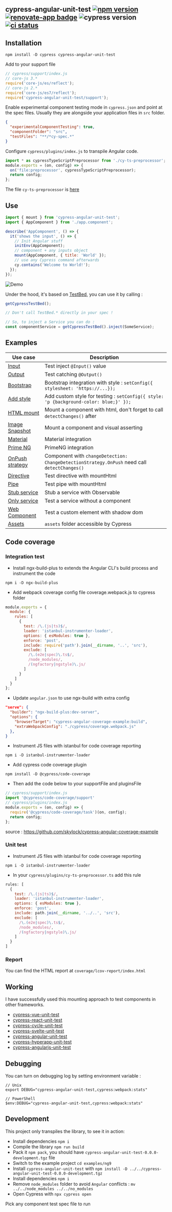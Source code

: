 ## cypress-angular-unit-test [![npm version](https://badge.fury.io/js/cypress-angular-unit-test.svg)](https://badge.fury.io/js/cypress-angular-unit-test) [![renovate-app badge][renovate-badge]][renovate-app] ![cypress version](https://img.shields.io/badge/cypress-5.6.0-brightgreen) [![ci status][ci image]][ci url]

## Installation

```shell
npm install -D cypress cypress-angular-unit-test
```

Add to your support file

```js
// cypress/support/index.js
// core-js 3.*
require('core-js/es/reflect');
// core-js 2.*
require('core-js/es7/reflect');
require('cypress-angular-unit-test/support');
```

Enable experimental component testing mode in `cypress.json` and point at the spec files. Usually they are alongside your application files in `src` folder.

```json
{
  "experimentalComponentTesting": true,
  "componentFolder": "src",
  "testFiles": "**/*cy-spec.*"
}
```

Configure `cypress/plugins/index.js` to transpile Angular code.

```javascript
import * as cypressTypeScriptPreprocessor from './cy-ts-preprocessor';
module.exports = (on, config) => {
  on('file:preprocessor', cypressTypeScriptPreprocessor);
  return config;
};
```

The file `cy-ts-preprocessor` is [here](examples/ng9/cypress/plugins/cy-ts-preprocessor.ts)

## Use

```js
import { mount } from 'cypress-angular-unit-test';
import { AppComponent } from './app.component';

describe('AppComponent', () => {
  it('shows the input', () => {
    // Init Angular stuff
    initEnv(AppComponent);
    // component + any inputs object
    mount(AppComponent, { title: 'World' });
    // use any Cypress command afterwards
    cy.contains('Welcome to World!');
  });
});
```

![Demo](images/demo.gif)

Under the hood, it's based on [TestBed](https://angular.io/api/core/testing/TestBed), you can use it by calling :

```js
getCypressTestBed();

// Don't call TestBed.* directly in your spec !

// So, to inject a Service you can do :
const componentService = getCypressTestBed().inject(SomeService);
```

## Examples

| Use case                                                          | Description                                                                                  |
| ----------------------------------------------------------------- | -------------------------------------------------------------------------------------------- |
| [Input](examples/ng9/src/app/input)                               | Test inject `@Input()` value                                                                 |
| [Output](examples/ng9/src/app/output-subscribe)                   | Test catching `@Output()`                                                                    |
| [Bootstrap](examples/ng9/src/app/bootstrap-button)                | Bootstrap integration with style : `setConfig({ stylesheet: 'https://...});`                 |
| [Add style](examples/ng9/src/app/add-style)                       | Add custom style for testing : `setConfig({ style: 'p {background-color: blue;}' });`        |
| [HTML mount](examples/ng9/src/app/html-mount)                     | Mount a component with html, don't forget to call `detectChanges()` after                    |
| [Image Snapshot](examples/ng9/src/app/image-snapshot)             | Mount a component and visual asserting                                                       |
| [Material](examples/ng9/src/app/material-button)                  | Material integration                                                                         |
| [Prime NG](examples/ng9/src/app/primeng-button)                   | PrimeNG integration                                                                          |
| [OnPush strategy](examples/ng9/src/app/on-push-strat)             | Component with `changeDetection: ChangeDetectionStrategy.OnPush` need call `detectChanges()` |
| [Directive](examples/ng9/src/app/directives/highlight)            | Test directive with mountHtml                                                                |
| [Pipe](examples/ng9/src/app/pipes/capitalize)                     | Test pipe with mountHtml                                                                     |
| [Stub service](examples/ng9/src/app/service-stub)                 | Stub a service with Observable                                                               |
| [Only service](examples/ng9/src/app/my-values.service.cy-spec.ts) | Test a service without a component                                                           |
| [Web Component](examples/ng9/src/app/use-custom-element)          | Test a custom element with shadow dom                                                        |
| [Assets](examples/ng9/src/app/assets-image)                       | `assets` folder accessible by Cypress                                                        |

## Code coverage

### Integration test

- Install ngx-build-plus to extends the Angular CLI's build process and instrument the code

`npm i -D ngx-build-plus`

- Add webpack coverage config file coverage.webpack.js to cypress folder

```javascript
module.exports = {
  module: {
    rules: [
      {
        test: /\.(js|ts)$/,
        loader: 'istanbul-instrumenter-loader',
        options: { esModules: true },
        enforce: 'post',
        include: require('path').join(__dirname, '..', 'src'),
        exclude: [
          /\.(e2e|spec)\.ts$/,
          /node_modules/,
          /(ngfactory|ngstyle)\.js/
        ]
      }
    ]
  }
};
```

- Update `angular.json` to use ngx-build with extra config

```json
"serve": {
  "builder": "ngx-build-plus:dev-server",
  "options": {
    "browserTarget": "cypress-angular-coverage-example:build",
    "extraWebpackConfig": "./cypress/coverage.webpack.js"
  },
}
```

- Instrument JS files with istanbul for code coverage reporting

`npm i -D istanbul-instrumenter-loader`

- Add cypress code coverage plugin
  
`npm install -D @cypress/code-coverage`

- Then add the code below to your supportFile and pluginsFile

```javascript
// cypress/support/index.js
import '@cypress/code-coverage/support'
// cypress/plugins/index.js
module.exports = (on, config) => {
  require('@cypress/code-coverage/task')(on, config);
  return config;
};
```
source : https://github.com/skylock/cypress-angular-coverage-example

### Unit test

- Instrument JS files with istanbul for code coverage reporting

`npm i -D istanbul-instrumenter-loader`

- In your `cypress/plugins/cy-ts-preprocessor.ts` add this rule

```javascript
rules: [
  {
    test: /\.(js|ts)$/,
    loader: 'istanbul-instrumenter-loader',
    options: { esModules: true },
    enforce: 'post',
    include: path.join(__dirname, '../..', 'src'),
    exclude: [
      /\.(e2e|spec)\.ts$/,
      /node_modules/,
      /(ngfactory|ngstyle)\.js/
    ]
  }
]
```

### Report

You can find the HTML report at `coverage/lcov-report/index.html`

## Working

I have successfully used this mounting approach to test components in other frameworks.

- [cypress-vue-unit-test](https://github.com/bahmutov/cypress-vue-unit-test)
- [cypress-react-unit-test](https://github.com/bahmutov/cypress-react-unit-test)
- [cypress-cycle-unit-test](https://github.com/bahmutov/cypress-cycle-unit-test)
- [cypress-svelte-unit-test](https://github.com/bahmutov/cypress-svelte-unit-test)
- [cypress-angular-unit-test](https://github.com/bahmutov/cypress-angular-unit-test)
- [cypress-hyperapp-unit-test](https://github.com/bahmutov/cypress-hyperapp-unit-test)
- [cypress-angularjs-unit-test](https://github.com/bahmutov/cypress-angularjs-unit-test)

## Debugging

You can turn on debugging log by setting environment variable :

```
// Unix
export DEBUG="cypress-angular-unit-test,cypress:webpack:stats"

// PowerShell
$env:DEBUG="cypress-angular-unit-test,cypress:webpack:stats"
```

## Development

This project only transpiles the library, to see it in action:

- Install dependencies `npm i`
- Compile the library `npm run build`
- Pack it `npm pack`, you should have `cypress-angular-unit-test-0.0.0-development.tgz` file
- Switch to the example project `cd examples/ng9`
- Install `cypress-angular-unit-test` with `npm install -D ../../cypress-angular-unit-test-0.0.0-development.tgz`
- Install dependencies `npm i`
- Remove `node_modules` folder to avoid `Angular` conflicts : `mv ../../node_modules ../../no_modules`
- Open Cypress with `npx cypress open`

Pick any component test spec file to run

[renovate-badge]: https://img.shields.io/badge/renovate-app-blue.svg
[renovate-app]: https://renovateapp.com/
[ci image]: https://github.com/bahmutov/cypress-angular-unit-test/workflows/ci/badge.svg?branch=master
[ci url]: https://github.com/bahmutov/cypress-angular-unit-test/actions
